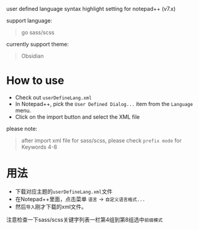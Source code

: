 user defined language syntax highlight setting for notepad++ (v7.x)

support language:
> go
> sass/scss

currently support theme:
> Obsidian

# How to use

- Check out `userDefineLang.xml`
- In Notepad++, pick the `User Defined Dialog...` item from the `Language` menu.
- Click on the import button and select the XML file

please note:
> after import xml file for sass/scss, please check `prefix mode` for Keywords 4-8

# 用法

- 下载对应主题的`userDefineLang.xml`文件
- 在Notepad++里面，点击菜单 `语言` -> `自定义语言格式...`
- 然后`导入`刚才下载的xml文件。

注意检查一下sass/scss关键字列表一栏第4组到第8组选中`前缀模式`


